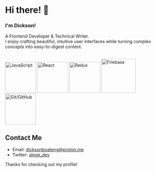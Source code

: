 # Hi there! 👋

### I'm Dickson!
A Frontend Developer & Technical Writer.
<br>
I enjoy crafting beautiful, intuitive user interfaces while turning complex concepts into easy-to-digest content.
<br>
<br>
<p>
  <img src="https://media3.giphy.com/media/ln7z2eWriiQAllfVcn/200w.webp" width="100" title="JavaScript"/>
  <img src="https://i.giphy.com/media/eNAsjO55tPbgaor7ma/200w.webp" width="100" title="React"/>
  <img src="https://i.imgur.com/FNgBliV.png" width="100" title="Redux"/>
  <img src="https://i.giphy.com/media/Ri2TUcKlaOcaDBxFpY/200.webp" width="110" title="Firebase"/>
  <img src="https://i.giphy.com/media/KzJkzjggfGN5Py6nkT/200.webp" width="100" title="Git/GitHub"/>
</p>


## Contact Me

-   Email: [dicksonboateng@proton.me](mailto:dicksonboateng@proton.me)
-   Twitter: [alege_dev](https://www.twitter.com/alege_dev)

Thanks for checking out my profile! 
